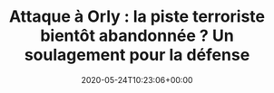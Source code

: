 ---
isIndex: false
title: "Attaque à Orly : la piste terroriste bientôt abandonnée ? Un soulagement pour la défense"
date: 2020-05-24T10:23:06+00:00
publications_concerned:
  - joseph-hazan
press:
  title: Europe 1
  url: https://www.europe1.fr/societe/attaque-a-orly-la-piste-terroriste-bientot-abandonnee-un-soulagement-pour-la-defense-3970466
---